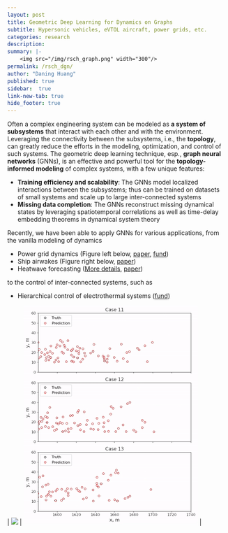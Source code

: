 ```yaml
---
layout: post
title: Geometric Deep Learning for Dynamics on Graphs
subtitle: Hypersonic vehicles, eVTOL aircraft, power grids, etc.
categories: research
description:
summary: |-
    <img src="/img/rsch_graph.png" width="300"/>
permalink: /rsch_dgn/
author: "Daning Huang"
published: true
sidebar:  true
link-new-tab: true
hide_footer: true
---
```


Often a complex engineering system can be modeled as **a system of subsystems** that interact with each other and with the environment.  Leveraging the connectivity between the subsystems, i.e., the **topology**, can greatly reduce the efforts in the modeling, optimization, and control of such systems.
The geometric deep learning technique, esp., **graph neural networks** (GNNs), is an effective and powerful tool for the **topology-informed modeling** of complex systems, with a few unique features:
+ **Training efficiency and scalability**: The GNNs model localized interactions between the subsystems; thus can be trained on datasets of small systems and scale up to large inter-connected systems
+ **Missing data completion**: The GNNs reconstruct missing dynamical states by leveraging spatiotemporal correlations as well as time-delay embedding theorems in dynamical system theory

Recently, we have been able to apply GNNs for various applications,
from the vanilla modeling of dynamics
+ Power grid dynamics (Figure left below, [paper](https://arxiv.org/abs/2204.08557), [fund](/award_amps_22/))
+ Ship airwakes (Figure right below, [paper](https://doi.org/10.2514/6.2022-2533))
+ Heatwave forecasting ([More details](/rsch_heat/), [paper](https://agupubs.onlinelibrary.wiley.com/doi/10.1029/2023GL103405))

to the control of inter-connected systems, such as
+ Hierarchical control of electrothermal systems ([fund](/award_icds_22/))

| <img src="/img/rsch_dgn_power.gif" width="400"/> | <img src="/img/rsch_dgn_wake.gif" width="400"/> |